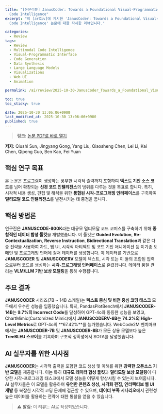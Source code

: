 ```yaml
---
title: "[논문리뷰] JanusCoder: Towards a Foundational Visual-Programmatic Interface for
  Code Intelligence"
excerpt: "이 [arXiv]에 게시한 'JanusCoder: Towards a Foundational Visual-Programmatic Interface for
  Code Intelligence' 논문에 대한 자세한 리뷰입니다."

categories:
  - Review
tags:
  - Review
  - Multimodal Code Intelligence
  - Visual-Programmatic Interface
  - Code Generation
  - Data Synthesis
  - Large Language Models
  - Visualizations
  - Web UI
  - Animation

permalink: /ai/review/2025-10-30-JanusCoder_Towards_a_Foundational_Visual-Programmatic_Interface_for_Code_Intelligence/

toc: true
toc_sticky: true

date: 2025-10-30 13:06:06+0900
last_modified_at: 2025-10-30 13:06:06+0900
published: true
---
```

> **링크:** [논문 PDF로 바로 열기](https://arxiv.org/abs/2510.23538)

**저자:** Qiushi Sun, Jingyang Gong, Yang Liu, Qiaosheng Chen, Lei Li, Kai Chen, Qipeng Guo, Ben Kao, Fei Yuan



## 핵심 연구 목표
본 논문은 프로그램이 생성하는 풍부한 시각적 출력까지 포함하여 **텍스트 기반 소스 코드**를 넘어 확장되는 **신경 코드 인텔리전스**의 범위를 다루는 것을 목표로 합니다. 특히, 시각적 내용 생성, 편집 및 해석을 위한 **통합된 시각-프로그래밍 인터페이스**를 구축하여 **멀티모달 코드 인텔리전스**를 발전시키는 데 중점을 둡니다.

## 핵심 방법론
연구진은 **JANUSCODE-800K**라는 대규모 멀티모달 코드 코퍼스를 구축하기 위해 **종합적인 데이터 합성 툴킷**을 개발했습니다. 이 툴킷은 **Guided Evolution**, **Re-Contextualization**, **Reverse Instruction**, **Bidirectional Translation**과 같은 다중 전략을 사용하여 차트, 웹 UI, 시각적 아티팩트 및 코드 기반 애니메이션 등 이기종 도메인 및 프로그래밍 언어에 걸쳐 데이터를 생성합니다. 이 데이터를 기반으로 **JANUSCODER** 및 **JANUSCODERV** 모델이 텍스트, 시각 또는 이 둘의 조합된 입력으로부터 코드를 생성하는 **시각-프로그래밍 인터페이스**로 훈련됩니다. 데이터 품질 관리는 **VLM/LLM 기반 보상 모델링**을 통해 수행됩니다.

## 주요 결과
**JANUSCODER** 시리즈(7B ~ 14B 스케일)는 **텍스트 중심 및 비전 중심 코딩 태스크** 모두에서 우수한 성능을 입증했습니다. 특히, PandasPlotBench에서 **JANUSCODER-14B**는 **9.7%의 Incorrect Code**를 달성하여 GPT-4o와 동등한 성능을 보였고, ChartMimic(Customized Mimic)에서 **JANUSCODERV-8B**는 **74.2%의 High-Level Metrics**로 GPT-4o의 **67.42%**를 능가했습니다. WebCode2M 벤치마크에서는 **JANUSCODER-7B** 및 **JANUSCODER-8B**가 모든 상용 모델보다 높은 **TreeBLEU 스코어**를 기록하며 구조적 정확성에서 SOTA를 달성했습니다.

## AI 실무자를 위한 시사점
**JANUSCODER**는 시각적 출력을 포함한 코드 생성 및 이해를 위한 **강력한 오픈소스 기반 모델**을 제공합니다. 이는 특히 **대규모 데이터 합성 툴킷**과 **멀티모달 보상 모델링**이 다양한 시각-프로그래밍 태스크에서 모델 성능을 어떻게 향상시킬 수 있는지 보여줍니다. AI 실무자들은 이 모델을 활용하여 **유연한 콘텐츠 생성, 시각화 편집, 인터랙티브 웹 UI 개발** 등 복잡한 시각적 코딩 문제에 접근할 수 있으며, **데이터 부족 시나리오**에서 관련성 높은 데이터를 활용하는 전략에 대한 통찰을 얻을 수 있습니다.

> ⚠️ **알림:** 이 리뷰는 AI로 작성되었습니다.